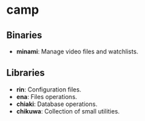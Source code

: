 # camp

## Binaries

* **minami**: Manage video files and watchlists.

## Libraries

* **rin**: Configuration files.
* **ena**: Files operations.
* **chiaki**: Database operations.
* **chikuwa**: Collection of small utilities.
